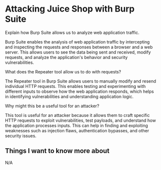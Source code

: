 # Attacking Juice Shop with Burp Suite

Explain how Burp Suite allows us to analyze web application traffic.

Burp Suite enables the analysis of web application traffic by intercepting and inspecting the requests and responses between a browser and a web server. This allows users to see the data being sent and received, modify requests, and analyze the application's behavior and security vulnerabilities.

What does the Repeater tool allow us to do with requests?

The Repeater tool in Burp Suite allows users to manually modify and resend individual HTTP requests. This enables testing and experimenting with different inputs to observe how the web application responds, which helps in identifying vulnerabilities and understanding application logic.

Why might this be a useful tool for an attacker?

This tool is useful for an attacker because it allows them to craft specific HTTP requests to exploit vulnerabilities, test payloads, and understand how the application processes inputs. This can help in finding and exploiting weaknesses such as injection flaws, authentication bypasses, and other security issues.

## Things I want to know more about

N/A